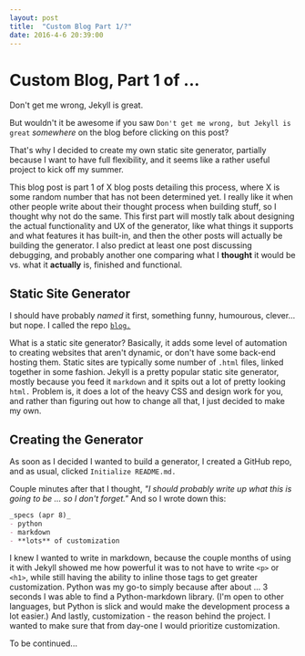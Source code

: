 ```yaml
---
layout: post
title:  "Custom Blog Part 1/?"
date: 2016-4-6 20:39:00
---
```


# Custom Blog, Part 1 of ...

Don't get me wrong, Jekyll is great.

But wouldn't it be awesome if you saw `Don't get me wrong, but Jekyll is great` _somewhere_
on the blog before clicking on this post?

That's why I decided to create my own static site generator, partially because I want to have
full flexibility, and it seems like a rather useful project to kick off my summer.

This blog post is part 1 of X blog posts detailing this process, where X is some random number
that has not been determined yet. I really like it when other people write about their thought process
when building stuff, so I thought why not do the same. This first part will mostly talk about
designing the actual functionality and UX of the generator, like what things it supports and what
features it has built-in, and then the other posts will actually be building the generator. I also 
predict at least one post discussing debugging, and probably another one comparing what I **thought** 
it would be vs. what it **actually** is, finished and functional.


## Static Site Generator

I should have probably _named_ it first, something funny, humourous, clever... but nope.
I called the repo [`blog.`](http://www.github.com/redsn0w422/blog)


What is a static site generator? Basically, it adds some level of automation to creating websites
that aren't dynamic, or don't have some back-end hosting them. Static sites are typically some number of 
`.html` files, linked together in some fashion. Jekyll is a pretty popular static site generator,
mostly because you feed it `markdown` and it spits out a lot of pretty looking `html.` Problem is, 
it does a lot of the heavy CSS and design work for you, and rather than figuring out how to change all that,
I just decided to make my own.


## Creating the Generator

As soon as I decided I wanted to build a generator, I created a GitHub repo, and as usual, clicked `Initialize README.md.`


Couple minutes after that I thought, _"I should probably write up what this is going to be ... so I don't forget."_ And so I wrote down this:

~~~~ markdown
_specs (apr 8)_
- python
- markdown
- **lots** of customization
~~~~

I knew I wanted to write in markdown, because the couple months of using it with Jekyll 
showed me how powerful it was to not have to write `<p>` or `<h1>`, 
while still having the ability to inline those tags to get greater customization. 
Python was my go-to simply because after about ... 3 seconds I was able to find a Python-markdown library. 
(I'm open to other languages, but Python is slick and would make the development process a lot easier.)
And lastly, customization - the reason behind the project. I wanted to make sure that from day-one I would 
prioritize customization.


To be continued...


